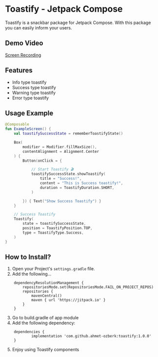 # Toastify - Jetpack Compose
Toastify is a snackbar package for Jetpack Compose. With this package you can easily inform your users.

## Demo Video
[Screen Recording](https://github.com/user-attachments/assets/c3790024-01b1-44f9-9535-b7aeb03649bc)

## Features
- Info type toastify
- Success type toastify
- Warning type toastify
- Error type toastify

## Usage Example
```kotlin
@Composable
fun ExampleScreen() {
    val toastifySuccessState = rememberToastifyState()

    Box(
        modifier = Modifier.fillMaxSize(),
        contentAlignment = Alignment.Center
    ) {
        Button(onClick = {

            // Start Toastify 🎬
            toastifySuccessState.showToastify(
                title = "Success!",
                content = "This is Success toastify!",
                duration = ToastifyDuration.SHORT,
            )

        }) { Text("Show Success Toastify") }
    }

    // Success Toastify
    Toastify(
        state = toastifySuccessState,
        position = ToastifyPosition.TOP,
        type = ToastifyType.Success,
    )
}
```

## How to Install?
1. Open your Project's `settings.gradle` file.
2. Add the following...
```
	dependencyResolutionManagement {
		repositoriesMode.set(RepositoriesMode.FAIL_ON_PROJECT_REPOS)
		repositories {
			mavenCentral()
			maven { url 'https://jitpack.io' }
		}
	}
```
3. Go to build.gradle of app module
4. Add the following dependency:
```
	dependencies {
	        implementation 'com.github.ahmet-ozberk:toastify:1.0.0'
	}
```
5. Enjoy using Toastify components

